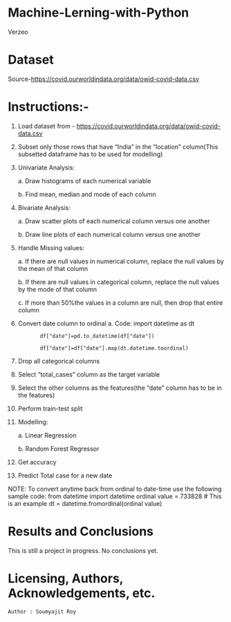 # Machine-Lerning-with-Python

Verzeo

# Dataset

Source-https://covid.ourworldindata.org/data/owid-covid-data.csv 

# Instructions:-

1. Load dataset from - https://covid.ourworldindata.org/data/owid-covid-data.csv 

2. Subset only those rows that have “India” in the “location” column(This subsetted dataframe has to be used for modelling) 

3. Univariate Analysis: 

      a. Draw histograms of each numerical variable 

      b. Find mean, median and mode of each column 

4. Bivariate Analysis: 

      a. Draw scatter plots of each numerical column versus one another 
      
      b. Draw line plots of each numerical column versus one another 

5. Handle Missing values: 

      a. If there are null values in numerical column, replace the null values by the mean of that column 
      
      b. If there are null values in categorical column, replace the null values by the mode of that column 
      
      c. If more than 50%the values in a column are null, then drop that entire column 

6. Convert date column to ordinal 
     a. Code: import datetime as dt 
     
              df["date"]=pd.to_datetime(df["date"]) 
              
              df["date"]=df["date"].map(dt.datetime.toordinal)
              
7. Drop all categorical columns 

8. Select “total_cases” column as the target variable 

9. Select the other columns as the features(the “date” column has to be in the features) 

10. Perform train-test split 

11. Modelling: 

       a. Linear Regression 
       
       b. Random Forest Regressor 
       
12. Get accuracy 
       
13. Predict Total case for a new date 


NOTE: To convert anytime back from ordinal to date-time use the following sample code: from datetime import datetime ordinal value = 733828 # This is an example dt = datetime.fromordinal(ordinal value)
       
# Results and Conclusions

This is still a project in progress. No conclusions yet.
       
# Licensing, Authors, Acknowledgements, etc.
    
    Author : Soumyajit Roy
